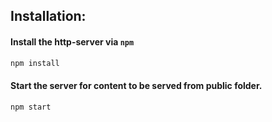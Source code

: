 
## Installation:
#### Install the http-server via `npm`
```bash
npm install
```
#### Start the server for content to be served from public folder.
```bash
npm start
```

